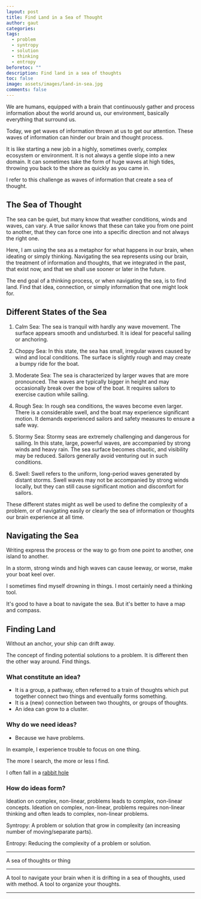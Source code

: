```yaml
---
layout: post
title: Find Land in a Sea of Thought
author: gaut
categories: 
tags:
  - problem
  - syntropy
  - solution
  - thinking
  - entropy
beforetoc: ""
description: Find land in a sea of thoughts
toc: false
image: assets/images/land-in-sea.jpg
comments: false
---
```

We are humans, equipped with a brain that continuously gather and process information about the world around us, our environment, basically everything that surround us.

Today, we get waves of information thrown at us to get our attention. These waves of information can hinder our brain and thought process.

It is like starting a new job in a highly, sometimes overly, complex ecosystem or environment. It is not always a gentle slope into a new domain. It can sometimes take the form of huge waves at high tides, throwing you back to the shore as quickly as you came in.

I refer to this challenge as waves of information that create a sea of thought.

## The Sea of Thought

The sea can be quiet, but many know that weather conditions, winds and waves, can vary. A true sailor knows that these can take you from one point to another, that they can force one into a specific direction and not always the right one.

Here, I am using the sea as a metaphor for what happens in our brain, when ideating or simply thinking. Navigating the sea represents using our brain, the treatment of information and thoughts, that we integrated in the past, that exist now, and that we shall use sooner or later in the future.

The end goal of a thinking process, or when navigating the sea, is to find land. Find that idea, connection, or simply information that one might look for.

## Different States of the Sea

1. Calm Sea: The sea is tranquil with hardly any wave movement. The surface appears smooth and undisturbed. It is ideal for peaceful sailing or anchoring.

2. Choppy Sea: In this state, the sea has small, irregular waves caused by wind and local conditions. The surface is slightly rough and may create a bumpy ride for the boat.

3. Moderate Sea: The sea is characterized by larger waves that are more pronounced. The waves are typically bigger in height and may occasionally break over the bow of the boat. It requires sailors to exercise caution while sailing.

4. Rough Sea: In rough sea conditions, the waves become even larger. There is a considerable swell, and the boat may experience significant motion. It demands experienced sailors and safety measures to ensure a safe way.

5. Stormy Sea: Stormy seas are extremely challenging and dangerous for sailing. In this state, large, powerful waves, are accompanied by strong winds and heavy rain. The sea surface becomes chaotic, and visibility may be reduced. Sailors generally avoid venturing out in such conditions.

6. Swell: Swell refers to the uniform, long-period waves generated by distant storms. Swell waves may not be accompanied by strong winds locally, but they can still cause significant motion and discomfort for sailors.

These different states might as well be used to define the complexity of a problem, or of navigating easily or clearly the sea of information or thoughts our brain experience at all time.

## Navigating the Sea

Writing express the process or the way to go from one point to another, one island to another.

In a storm, strong winds and high waves can cause leeway, or worse, make your boat keel over. 

I sometimes find myself drowning in things. I most certainly need a thinking tool.

It's good to have a boat to navigate the sea. But it's better to have a map and compass.


## Finding Land

Without an anchor, your ship can drift away.

<!-- Photo de Fabian Wiktor: https://www.pexels.com/fr-fr/photo/bord-de-mer-994605/ -->


The concept of finding potential solutions to a problem. 
It is different then the other way around.
Find things.

### What constitute an idea?

- It is a group, a pathway, often referred to a train of thoughts which put together connect two things and eventually forms something.
- It is a (new) connection between two thoughts, or groups of thoughts.
- An idea can grow to a cluster.

### Why do we need ideas?

- Because we have problems.

In example, I experience trouble to focus on one thing.

The more I search, the more or less I find.

I often fall in a [rabbit hole](/rabbit-hole/)

### How do ideas form?

Ideation on complex, non-linear, problems leads to complex, non-linear concepts.
Ideation on complex, non-linear, problems requires non-linear thinking and often leads to complex, non-linear problems. 

Syntropy: A problem or solution that grow in complexity (an increasing number of moving/separate parts).

Entropy: Reducing the complexity of a problem or solution.



---


A sea of thoughts or thing


---


A tool to navigate your brain when it is drifting in a sea of thoughts, used with method.
A tool to organize your thoughts.


<!-- the [Zettelkasten](https://zettelkasten.de/introduction/) -->
---
